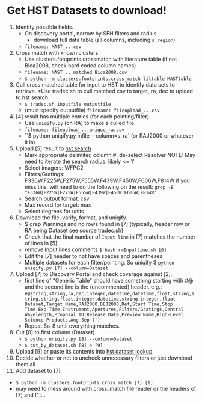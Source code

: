 # Get HST Datasets to download!

1. Identify possible fields.
   * On discovery portal, narrow by SFH filters and radius
     * download full data table (all columns, including `s_region`)
   * `filename: MAST_...csv`
2. Cross match with known clusters.
   * Use clusters.footprints.crossmatch with literature table
   (if not Bica2008, check hard coded column names)
   * `filename: MAST_...matched_Bica2008.csv`
   * `$ python -m clusters.footprints.cross_match littable MASTtable`
4. Cull cross matched table for input to HST to identify data sets to retrieve.
   *Use tradec.sh to cull matched csv to target, ra, dec to upload to hst search
   * `$ tradec.sh inputfile outputfile`
   * (must specify outputfile) `filename: fileupload_...csv`
5. [4] result has multiple entries (for each pointing/filter).
   * Use `uniqify.py` (on RA) to make a culled file.
   * `filename: fileupload_...unique_ra.csv`
   * ``$ python uniqify.py infile --column=s_ra` (or RAJ2000 or whatever it is)
6. Upload [5] result to [hst search](http://archive.stsci.edu/hst/search.php?form=fuf)
   * Mark appropriate delimiter, column #, de-select Resolver
      NOTE: May need to iterate the search radius: likely <= 1'
   *    Select imagers: WFPC2
   *    Filters/Gratings:
      F336W,F225W,F275W,F555W,F439W,F450W,F606W,F814W
        if you miss this, will need to do the following on the result:
          `grep -E "F336W|F225W|F275W|F555W|F439W|F450W|F606W|F814W"`
   *    Search output format: csv
   *    Max record for target: max
   *    Select degrees for units
7. Download the file, varify, format, and uniqify.
   * $ grep Warnings and no rows found in [7]
   (typically, header row or RA being Dataset see source tradec.sh)
   * Check that the final number of `Input line` in [7]
      matches the number of lines in [5]
   * remove Input lines comments
   `$ bash rmInputline.sh [6]`
   * Edit the [7] header to not have spaces and parentheses
   * Multiple datasets for each filter/pointing. So uniqify
   $ `python uniqify.py [7] --column=Dataset`
8. Upload [7] to Discovery Portal and check coverage against [2].
   * first line of "Generic Table" should have something starting with #@
      and the second line is the (uncommented) header.
   e.g.:
   `#@string,string,ra,dec,integer,datetime,datetime,float,string,string,string,float,integer,datetime,string,integer,float
   Dataset,Target Name,RAJ2000,DEJ2000,Ref,Start Time,Stop Time,Exp Time,Instrument,Apertures,Filters/Gratings,Central Wavelength,Proposal ID,Release Date,Preview Name,High-Level Science Products,Ang Sep (')`
   * Repeat 6a-8 until everything matches.
9. Cut [8] to first column (Dataset)
   * `$ python uniqify.py [8] --column=Dataset`
   * `$ cut_by_dataset.sh [8] > [9]`
10. Upload [9] or paste its contents into
   [hst dataset lookup ](http://archive.stsci.edu/cgi-bin/dataset_lookup)
11. Decide whether or not to uncheck unnecessary filters or just download them all
12. Add dataset to [7]
   * `$ python -m clusters.footprints.cross_match [7] [1]`
   * may need to mess around with cross_match file reader or the headers of [7] and [1]...
